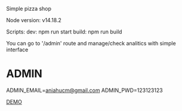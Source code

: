 Simple pizza shop

Node version: v14.18.2

Scripts:
dev: npm run start
build: npm run build

You can go to '/admin' route and manage/check analitics with simple interface
# ADMIN
ADMIN_EMAIL=aniahucm@gmail.com
ADMIN_PWD=123123123


[DEMO](http://misha200119.github.io/pogilaya_pizza_client/)